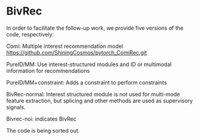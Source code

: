 # BivRec
In order to facilitate the follow-up work, we provide five versions of the code, respectively:

Comi: Multiple interest recommendation model
https://github.com/ShiningCosmos/pytorch_ComiRec.git

PureID/MM: Use interest-structured modules and ID or multimodal information for recommendations

PureID/MM+constraint: Adds a constraint to perform constraints

BivRec-normal: Interest structured module is not used for multi-mode feature extraction, but splicing and other methods are used as supervisory signals.

Bivrec-noi: indicates BivRec

The code is being sorted out.
